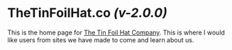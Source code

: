 # TheTinFoilHat.co *(v-2.0.0)*

This is the home page for 
[The Tin Foil Hat Company](https://ttfh.co). 
This is where I would like users from sites we have made to come
and learn about us.
